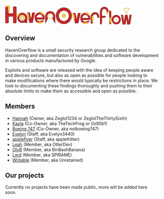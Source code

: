 ![](HOv-logo.png)

## Overview
HavenOverflow is a small security research group dedicated to the discovering and documentation of vulnerabilities and software development in various products manufactured by Google.

Exploits and software are released with the idea of keeping people aware and devices secure, but also as open as possible for people looking to make modifications where there would typically be restrictions in place. We look to documenting these findings thoroughly and pushing them to their absolute limits to make them as accessible and open as possible.

## Members
- [Hannah](https://github.com/ZeglolTheThirtySixth) (Owner, aka Zeglol1234 or ZeglolTheThirtySixth)
- [Kayla](https://github.com/TheSpiritOfTheDark) (Co-Owner, aka TheTechFrog or 0x90b1)
- [Boeing 747](https://github.com/notboeing747) (Co-Owner, aka notboeing747)
- [Evelyn](https://github.com/Evelyn3440) (Staff, aka Evelyn3440)
- [appleflyer](https://github.com/appleflyerv3) (Staff, aka applefritter)
- [Leah](https://github.com/OtterCodes101) (Member, aka OtterDev)
- [OlyB](https://github.com/binbashbanana) (Member, aka BinBashBanana)
- [Lxrd](https://github.com/spirame) (Member, aka SPIRAME)
- [Writable](https://github.com/munydev) (Member, aka Unretained)

## Our projects
Currently no projects have been made public, more will be added here soon.

